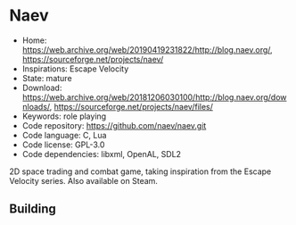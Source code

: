 # Naev

- Home: https://web.archive.org/web/20190419231822/http://blog.naev.org/, https://sourceforge.net/projects/naev/
- Inspirations: Escape Velocity
- State: mature
- Download: https://web.archive.org/web/20181206030100/http://blog.naev.org/downloads/, https://sourceforge.net/projects/naev/files/
- Keywords: role playing
- Code repository: https://github.com/naev/naev.git
- Code language: C, Lua
- Code license: GPL-3.0
- Code dependencies: libxml, OpenAL, SDL2

2D space trading and combat game, taking inspiration from the Escape Velocity series.
Also available on Steam.

## Building
